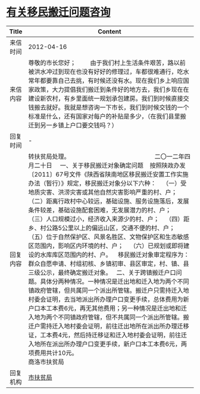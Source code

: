 # <a href="http://www.shangluo.gov.cn/zmhd/ldxxxx.jsp?urltype=leadermail.LeaderMailContentUrl&wbtreeid=1112&leadermailid=1162">有关移民搬迁问题咨询</a>
|Title|Content|
|:---:|---|
|来信时间|2012-04-16|
|来信内容|尊敬的市长您好；         由于我们村上生活条件艰苦，路以前被洪水冲过到现在也没有好好的修理过，车都很难通行，吃水常年都要靠自己去挑，有时候还没有水。现在我们乡上响应国家政策，大力提倡我们搬迁到条件好的地方去，我们乡现在在建设新农村，有乡里面统一规划承包建房。我们到时候直接交钱搬去就好。我就是想咨询一下市长，我们到时候交钱的一个标准是什么，还有国家对每户的补贴是多少，（在我们县里搬迁到另一乡镇上户口要交钱吗？）|
|回复时间|-|
|回复内容|转扶贫局处理。                                                     二〇一二年四月二十日     一、关于移民搬迁对象确定问题    按照陕政办发〔2011〕67号文件《陕西省陕南地区移民搬迁安置工作实施办法（暂行）》规定，移民搬迁对象分以下六种：    （一）受地质灾害、洪涝灾害或其他自然灾害影响严重的村、户；    （二）距离行政村中心较远，基础设施、服务设施落后，发展条件较差，基础设施配套困难，无发展潜力的村、户；    （三）人口规模过小，经济收入来源少的村、户；    （四）距乡、村公路5公里以上的偏远山区，交通不便的村、户；    （五）位于自然保护区、风景名胜区、文物保护区和生态敏感区范围内，影响区内环境的村、户；    （六）已规划或即将建设的水库库区范围内的村、户。    移民搬迁对象审定程序为：群众自愿申请、村组初核、乡镇初审、县区审定，村、镇、县三级公示，最终确定搬迁对象。   二、关于跨镇搬迁户口问题。具体分两种情况。一种情况是迁出地和迁入地为两个不同镇政府管辖，但共属同一个派出所管辖。搬迁户只需持迁入地村委会证明，去当地派出所办理户口变更手续，总体费用为新户口本工本费6元，再无其他费用；另一种情况是迁出地和迁入地为两个不同镇政府管辖，但不共属同一个派出所管辖。搬迁户需持迁入地村委会证明，前往迁出地所在派出所办理迁移证，工本费4元，然后持迁移证和迁入地村委会证明，前往迁入地所在派出所办理户口变更手续，新户口本工本费6元，两项费用共计10元。                                                                    商洛市扶贫局|
|回复机构|<a href="../../categories/agencies/市扶贫局.md">市扶贫局</a>|